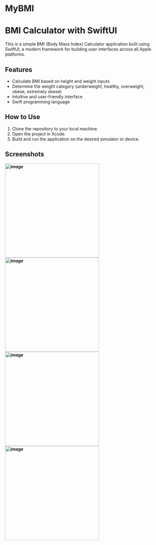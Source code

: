 # MyBMI

# BMI Calculator with SwiftUI

This is a simple BMI (Body Mass Index) Calculator application built using SwiftUI, a modern framework for building user interfaces across all Apple platforms.

## Features
- Calculate BMI based on height and weight inputs
- Determine the weight category (underweight, healthy, overweight, obese, extremely obese)
- Intuitive and user-friendly interface
- Swift programming language

## How to Use
1. Clone the repository to your local machine.
2. Open the project in Xcode.
3. Build and run the application on the desired simulator or device.

## Screenshots

***<img width="311" alt="image" src="(https://github.com/imacapella/MyBMI/assets/101065086/603af388-16ed-4bb2-a5b9-8d56a3f58be2)
">
<img width="311" alt="image" src="(https://github.com/imacapella/MyBMI/assets/101065086/a0be69e5-0517-4bc3-958d-f26c529b7055)
">
<img width="311" alt="image" src="(https://github.com/imacapella/MyBMI/assets/101065086/430c66de-5684-49f7-a132-75b1a223d06c)
">
<img width="311" alt="image" src="(https://github.com/imacapella/MyBMI/assets/101065086/d370a04a-fb03-4999-93ce-49713ca976e8)">***

